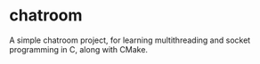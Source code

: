 # chatroom
A simple chatroom project, for learning multithreading and socket programming in C, along with CMake.
